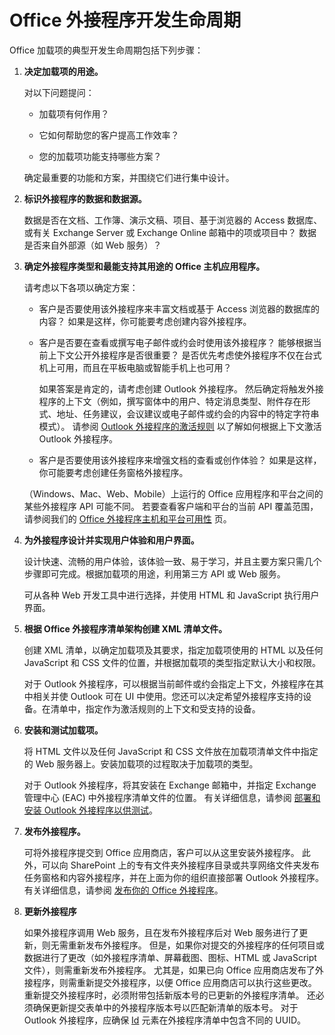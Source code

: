
# Office 外接程序开发生命周期


Office 加载项的典型开发生命周期包括下列步骤：


1.  **决定加载项的用途。**
    
    对以下问题提问：
    
      - 加载项有何作用？ 
    
      - 它如何帮助您的客户提高工作效率？
    
      - 您的加载项功能支持哪些方案？
    

    确定最重要的功能和方案，并围绕它们进行集中设计。 
    
2.  **标识外接程序的数据和数据源。**
    
    数据是否在文档、工作簿、演示文稿、项目、基于浏览器的 Access 数据库、或有关 Exchange Server 或 Exchange Online 邮箱中的项或项目中？ 数据是否来自外部源（如 Web 服务）？
    
3.  **确定外接程序类型和最能支持其用途的 Office 主机应用程序。**
    
    请考虑以下各项以确定方案：
    
    - 客户是否要使用该外接程序来丰富文档或基于 Access 浏览器的数据库的内容？ 如果是这样，你可能要考虑创建内容外接程序。 
    
    - 客户是否要在查看或撰写电子邮件或约会时使用该外接程序？ 能够根据当前上下文公开外接程序是否很重要？ 是否优先考虑使外接程序不仅在台式机上可用，而且在平板电脑或智能手机上也可用？
    
        如果答案是肯定的，请考虑创建 Outlook 外接程序。 然后确定将触发外接程序的上下文（例如，撰写窗体中的用户、特定消息类型、附件存在形式、地址、任务建议，会议建议或电子邮件或约会的内容中的特定字符串模式）。 请参阅 [Outlook 外接程序的激活规则](../outlook/manifests/activation-rules.md) 以了解如何根据上下文激活 Outlook 外接程序。
    
    - 客户是否要使用该外接程序来增强文档的查看或创作体验？ 如果是这样，你可能要考虑创建任务窗格外接程序。 

    （Windows、Mac、Web、Mobile）上运行的 Office 应用程序和平台之间的某些外接程序 API 可能不同。 若要查看客户端和平台的当前 API 覆盖范围，请参阅我们的 [Office 外接程序主机和平台可用性](https://dev.office.com/add-in-availability) 页。  
    
4.  **为外接程序设计并实现用户体验和用户界面。**
    
    设计快速、流畅的用户体验，该体验一致、易于学习，并且主要方案只需几个步骤即可完成。根据加载项的用途，利用第三方 API 或 Web 服务。
    
    可从各种 Web 开发工具中进行选择，并使用 HTML 和 JavaScript 执行用户界面。
    
5.  **根据 Office 外接程序清单架构创建 XML 清单文件。**
    
    创建 XML 清单，以确定加载项及其要求，指定加载项使用的 HTML 以及任何 JavaScript 和 CSS 文件的位置，并根据加载项的类型指定默认大小和权限。
    
    对于 Outlook 外接程序，可以根据当前邮件或约会指定上下文，外接程序在其中相关并使 Outlook 可在 UI 中使用。您还可以决定希望外接程序支持的设备。在清单中，指定作为激活规则的上下文和受支持的设备。
    
6.  **安装和测试加载项。**
    
    将 HTML 文件以及任何 JavaScript 和 CSS 文件放在加载项清单文件中指定的 Web 服务器上。安装加载项的过程取决于加载项的类型。
    
    对于 Outlook 外接程序，将其安装在 Exchange 邮箱中，并指定 Exchange 管理中心 (EAC) 中外接程序清单文件的位置。 有关详细信息，请参阅 [部署和安装 Outlook 外接程序以供测试](../outlook/testing-and-tips.md)。
    
7.  **发布外接程序。**
    
    可将外接程序提交到 Office 应用商店，客户可以从这里安装外接程序。 此外，可以向 SharePoint 上的专有文件夹外接程序目录或共享网络文件夹发布任务窗格和内容外接程序，并在上面为你的组织直接部署 Outlook 外接程序。 有关详细信息，请参阅 [发布你的 Office 外接程序](../publish/publish.md)。
    
8.  **更新外接程序**
    
    如果外接程序调用 Web 服务，且在发布外接程序后对 Web 服务进行了更新，则无需重新发布外接程序。 但是，如果你对提交的外接程序的任何项目或数据进行了更改（如外接程序清单、屏幕截图、图标、HTML 或 JavaScript 文件），则需重新发布外接程序。 尤其是，如果已向 Office 应用商店发布了外接程序，则需重新提交外接程序，以便 Office 应用商店可以执行这些更改。 重新提交外接程序时，必须附带包括新版本号的已更新的外接程序清单。 还必须确保更新提交表单中的外接程序版本号以匹配新清单的版本号。 对于 Outlook 外接程序，应确保 [Id](../../reference/manifest/id.md) 元素在外接程序清单中包含不同的 UUID。
    
